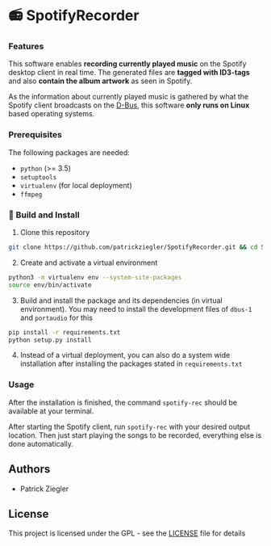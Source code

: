 # :radio: SpotifyRecorder

### Features

This software enables **recording currently played music** on the Spotify desktop client in real time.
The generated files are **tagged with ID3-tags** and also **contain the album artwork** as seen in Spotify.

As the information about currently played music is gathered by what the Spotify client broadcasts on the [D-Bus](https://www.freedesktop.org/wiki/Software/dbus/https://www.freedesktop.org/wiki/Software/dbus/), this software **only runs on Linux** based operating systems. 

### Prerequisites

The following packages are needed:

* `python` (>= 3.5)
* `setuptools`
* `virtualenv` (for local deployment)
* `ffmpeg`

### :hammer: Build and Install

1. Clone this repository
```bash
git clone https://github.com/patrickziegler/SpotifyRecorder.git && cd SpotifyRecorder
```

2. Create and activate a virtual environment
```bash
python3 -m virtualenv env --system-site-packages
source env/bin/activate
```

3. Build and install the package and its dependencies (in virtual environment). You may need to install the development files of `dbus-1` and `portaudio` for this
```bash
pip install -r requirements.txt
python setup.py install
```

4. Instead of a virtual deployment, you can also do a system wide installation after installing the packages stated in `requirements.txt`

### Usage

After the installation is finished, the command `spotify-rec` should be available at your terminal.

After starting the Spotify client, run `spotify-rec` with your desired output location. Then just start playing the songs to be recorded, everything else is done automatically.

## Authors

*  Patrick Ziegler

## License

This project is licensed under the GPL - see the [LICENSE](LICENSE) file for details
